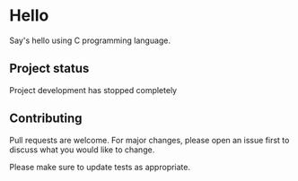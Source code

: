 # Hello
Say's hello using C programming language.

## Project status
Project development has stopped completely

## Contributing
Pull requests are welcome. For major changes, please open an issue first to discuss what you would like to change.

Please make sure to update tests as appropriate.